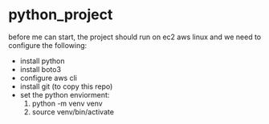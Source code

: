 # python_project
before me can start, the project should run on ec2 aws linux and we need to configure the following:
- install python
- install boto3
- configure aws cli
- install git (to copy this repo)
- set the python enviorment:
  1. python -m venv venv
  2. source venv/bin/activate
